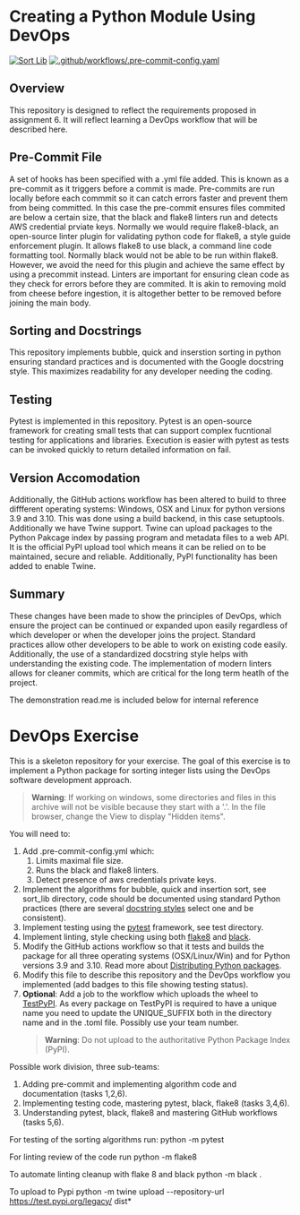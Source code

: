 # Creating a Python Module Using DevOps

[![Sort Lib](https://github.com/SamWaggoner/python_package_example/actions/workflows/main.yml/badge.svg)](https://github.com/SamWaggoner/python_package_example/actions/workflows/main.yml)
[![.github/workflows/.pre-commit-config.yaml](https://github.com/SamWaggoner/python_package_example/actions/workflows/.pre-commit-config.yaml/badge.svg)](https://github.com/SamWaggoner/python_package_example/actions/workflows/.pre-commit-config.yaml)

## Overview
This repository is designed to reflect the requirements proposed in assignment 6. It will reflect learning a DevOps workflow that will be described here.

## Pre-Commit File
A set of hooks has been specified with a .yml file added. This is known as a pre-commit as it triggers before a commit is made. Pre-commits are run locally before each commmit so it can catch errors faster and prevent them from being committed.
In this case the pre-commit ensures files commited are below a certain size, that the black and flake8 linters run and detects AWS credential prviate keys.
Normally we would require flake8-black, an open-source linter plugin for validating python code for flake8, a style guide enforcement plugin. It allows flake8 to use black, a command line code formatting tool. Normally black would not be able to be run within flake8. However, we avoid the need for this plugin and achieve the same effect by using a precommit instead.
Linters are important for ensuring clean code as they check for errors before they are commited. It is akin to removing mold from cheese before ingestion, it is altogether better to be removed before joining the main body.

## Sorting and Docstrings
This repository implements bubble, quick and inserstion sorting in python ensuring standard practices and is documented with the Google docstring style. This maximizes readability for any developer needing the coding.

## Testing
Pytest is implemented in this repository. Pytest is an open-source framework for creating small tests that can support complex fucntional testing for applications and libraries. Execution is easier with pytest as tests can be invoked quickly to return detailed information on fail.

## Version Accomodation
Additionally, the GitHub actions workflow has been altered to build to three diffferent operating systems: Windows, OSX and Linux for python versions 3.9 and 3.10. This was done using a build backend, in this case setuptools. Additionally we have Twine support. Twine can upload packages to the Python Pakcage index by passing program and metadata files to a web API. It is the official PyPI upload tool which means it can be relied on to be maintained, secure and reliable. Additionally, PyPI functionality has been added to enable Twine.

## Summary
These changes have been made to show the principles of DevOps, which ensure the project can be continued or expanded upon easily regardless of which developer or when the developer joins the project. Standard practices allow other developers to be able to work on existing code easily. Additionally, the use of a standardized docstring style helps with understanding the existing code. The implementation of modern linters allows for cleaner commits, which are critical for the long term heatlh of the project.








The demonstration read.me is included below for internal reference
# DevOps Exercise

This is a skeleton repository for your exercise. 
The goal of this exercise is to implement a Python package for sorting integer 
lists using the DevOps software development approach.

> **Warning**: If working on windows, some directories and files in this archive
will not be visible because they start with a '.'. In the file browser, change 
the View to display "Hidden items".

You will need to:
1. Add .pre-commit-config.yml which:  
    1. Limits maximal file size.
    1. Runs the black and flake8 linters.
    1. Detect presence of aws credentials private keys.    
2. Implement the algorithms for bubble, quick and insertion sort, see sort_lib directory,
code should be documented using standard Python practices (there are several [docstring 
styles](https://stackoverflow.com/questions/3898572/what-is-the-standard-python-docstring-format)
select one and be consistent).
3. Implement testing using the [pytest](https://docs.pytest.org/en/6.2.x/) framework, see test directory.
4. Implement linting, style checking using both [flake8](https://flake8.pycqa.org/en/latest/) and 
[black](https://black.readthedocs.io/en/stable/). 
5. Modify the GitHub actions workflow so that it tests and builds the package for all 
three operating systems (OSX/Linux/Win) and for Python versions 3.9 and 3.10. Read more about [Distributing Python packages](https://docs.python.org/3/distributing/index.html).
6. Modify this file to describe this repository and the DevOps workflow you implemented (add badges to this file showing testing status).
7. **Optional**: Add a job to the workflow which uploads the wheel to [TestPyPI](https://test.pypi.org/). As every package on TestPyPI is required to have a unique name you need to update the UNIQUE_SUFFIX both in the directory name and in the .toml file. Possibly use your team number.
    >**Warning**: Do not upload to the authoritative Python Package Index (PyPI).  


Possible work division, three sub-teams:
1. Adding pre-commit and implementing algorithm code and documentation (tasks 1,2,6).
1. Implementing testing code, mastering pytest, black, flake8 (tasks 3,4,6).
1. Understanding pytest, black, flake8 and mastering GitHub workflows (tasks 5,6).



For testing of the sorting algorithms run: python -m pytest 

For linting review of the code run python -m flake8 

To automate linting cleanup with flake 8 and black python -m black .

To upload to Pypi python -m twine upload --repository-url https://test.pypi.org/legacy/ dist\* 
